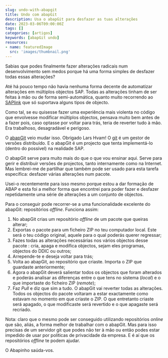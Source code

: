 ```yaml
---
slug: undo-with-abapgit
title: Undo com abapGit
description: Usa o abapGit para desfazer as tuas alterações
date: 2023-03-06T09:00:00Z
tags: []
categories: [artigos]
keywords: [abapGit undo]
resources:
- name: featuredImage
  src: 'images/thumbnail.png'
---
```


Sabias que podes finalmente fazer alterações radicais num desenvolvimento sem medos
porque há  uma forma simples de desfazer todas essas alterações?

<!--more-->

Até há pouco tempo não havia nenhuma forma decente de automatizar alterações em múltiplos objectos SAP. Todas as alterações tinham de ser feitas à mão ou de forma semi-automática, quanto muito recorrendo ao [SAPlink][1] que só suportava alguns tipos de objecto.

Como tal, se eu quisesse fazer uma experiência mais violenta no código que envolvesse modificar múltiplos objectos, pensava muito bem antes de a fazer pois, caso optasse por voltar para trás, teria de reverter tudo à mão. Era trabalhoso, desagradável e perigoso.

O [abapGit][2] veio mudar isso. Obrigado Lars Hvam! O [git][3] é um gestor de versões distribuído. E o abapGit é um projecto que tenta implementá-lo (dentro do possível) na realidade SAP.

O abapGit serve para muito mais do que o que vou ensinar aqui. Serve para gerir e distribuir versões de projectos, tanto internamente como na Internet. Mas lembrei-me de partilhar que também pode ser usado para esta tarefa específica: desfazer várias alterações num pacote.

Usei-o recentemente para isso mesmo porque estou a dar formação de ABAP e esta foi a melhor forma que encontrei para poder fazer e desfazer repetidamente uma série de alterações a um conjunto de objectos.

Para o conseguir pode recorrer-se a uma funcionalidade excelente do abapGit: repositórios _offline_. Funciona assim:

1. No abapGit crias um repositório _offline_ de um pacote que queiras alterar;
2. Exportas o pacote para um ficheiro ZIP no teu computador local. Este será o teu código original, aquele para o qual poderás querer regressar;
3. Fazes todas as alterações necessárias nos vários objectos desse pacote : cria, apaga e modifica objectos, sejam eles programas, objectos do DDIC ou outros;
4. Arrepende-te e deseja voltar para trás;
5. Volta ao abapGit, ao repositório que criaste. Importa o ZIP que guardaste anteriormente;
6. Agora o abapGit deverá salientar todos os objectos que foram alterados e poderás analisar as diferenças entre o que tens no sistema (_local_) e o que importaste do ficheiro ZIP (_remote_);
7. Faz _Pull_ e diz que sim a tudo. O abapGit vai reverter todas as alterações. Todos os objectos do pacote voltaram a estar exactamente como estavam no momento em que criaste o ZIP. O que entretanto criaste será apagado, o que modificaste será revertido e o que apagaste será recriado.

Nota: claro que o mesmo pode ser conseguido utilizando repositórios _online_ que são, aliás, a forma melhor de trabalhar com o abapGit. Mas para isso precisas de um servidor git que podes não ter à mão ou então podes estar impedido de usar por políticas de privacidade da empresa. E é aí que os repositórios _offline_ te podem ajudar.

O Abapinho saúda-vos.

[1]: <https://wiki.scn.sap.com/wiki/display/ABAP/SAPlink>
[2]: <https://abapgit.org/>
[3]: <https://git-scm.com/>
